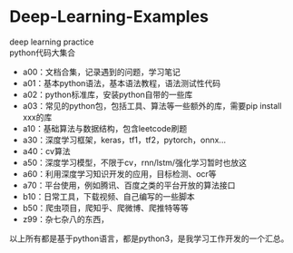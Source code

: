 # Deep-Learning-Examples
deep learning practice  
python代码大集合
- a00：文档合集，记录遇到的问题，学习笔记
- a01：基本python语法，基本语法教程，语法测试性代码
- a02：python标准库，安装python自带的一些库
- a03：常见的python包，包括工具、算法等一些额外的库，需要pip install xxx的库
- a10：基础算法与数据结构，包含leetcode刷题
- a30：深度学习框架，keras，tf1，tf2，pytorch，onnx...
- a40：cv算法
- a50：深度学习模型，不限于cv，rnn/lstm/强化学习暂时也放这
- a60：利用深度学习知识开发的应用，目标检测、ocr等
- a70：平台使用，例如腾讯、百度之类的平台开放的算法接口
- b10：日常工具，下载视频、自己编写的一些脚本
- b50：爬虫项目，爬知乎、爬微博、爬推特等等
- z99：杂七杂八的东西，

以上所有都是基于python语言，都是python3，是我学习工作开发的一个汇总。


